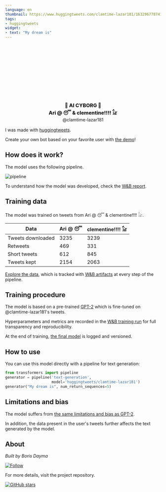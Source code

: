 ```yaml
---
language: en
thumbnail: https://www.huggingtweets.com/clamtime-lazar181/1632967787417/predictions.png
tags:
- huggingtweets
widget:
- text: "My dream is"
---
```


<div class="inline-flex flex-col" style="line-height: 1.5;">
    <div class="flex">
        <div
			style="display:inherit; margin-left: 4px; margin-right: 4px; width: 92px; height:92px; border-radius: 50%; background-size: cover; background-image: url(&#39;https://pbs.twimg.com/profile_images/1429976146742026254/y93pPJs2_400x400.jpg&#39;)">
        </div>
        <div
            style="display:inherit; margin-left: 4px; margin-right: 4px; width: 92px; height:92px; border-radius: 50%; background-size: cover; background-image: url(&#39;https://pbs.twimg.com/profile_images/1440173963615690759/BUjLTxuM_400x400.jpg&#39;)">
        </div>
        <div
            style="display:none; margin-left: 4px; margin-right: 4px; width: 92px; height:92px; border-radius: 50%; background-size: cover; background-image: url(&#39;&#39;)">
        </div>
    </div>
    <div style="text-align: center; margin-top: 3px; font-size: 16px; font-weight: 800">🤖 AI CYBORG 🤖</div>
    <div style="text-align: center; font-size: 16px; font-weight: 800">Ari @ 😴 & clementine!!!! 𓃠</div>
    <div style="text-align: center; font-size: 14px;">@clamtime-lazar181</div>
</div>

I was made with [huggingtweets](https://github.com/borisdayma/huggingtweets).

Create your own bot based on your favorite user with [the demo](https://colab.research.google.com/github/borisdayma/huggingtweets/blob/master/huggingtweets-demo.ipynb)!

## How does it work?

The model uses the following pipeline.

![pipeline](https://github.com/borisdayma/huggingtweets/blob/master/img/pipeline.png?raw=true)

To understand how the model was developed, check the [W&B report](https://wandb.ai/wandb/huggingtweets/reports/HuggingTweets-Train-a-Model-to-Generate-Tweets--VmlldzoxMTY5MjI).

## Training data

The model was trained on tweets from Ari @ 😴 & clementine!!!! 𓃠.

| Data | Ari @ 😴 | clementine!!!! 𓃠 |
| --- | --- | --- |
| Tweets downloaded | 3235 | 3239 |
| Retweets | 469 | 331 |
| Short tweets | 612 | 845 |
| Tweets kept | 2154 | 2063 |

[Explore the data](https://wandb.ai/wandb/huggingtweets/runs/ulng7r9u/artifacts), which is tracked with [W&B artifacts](https://docs.wandb.com/artifacts) at every step of the pipeline.

## Training procedure

The model is based on a pre-trained [GPT-2](https://huggingface.co/gpt2) which is fine-tuned on @clamtime-lazar181's tweets.

Hyperparameters and metrics are recorded in the [W&B training run](https://wandb.ai/wandb/huggingtweets/runs/33ajuie0) for full transparency and reproducibility.

At the end of training, [the final model](https://wandb.ai/wandb/huggingtweets/runs/33ajuie0/artifacts) is logged and versioned.

## How to use

You can use this model directly with a pipeline for text generation:

```python
from transformers import pipeline
generator = pipeline('text-generation',
                     model='huggingtweets/clamtime-lazar181')
generator("My dream is", num_return_sequences=5)
```

## Limitations and bias

The model suffers from [the same limitations and bias as GPT-2](https://huggingface.co/gpt2#limitations-and-bias).

In addition, the data present in the user's tweets further affects the text generated by the model.

## About

*Built by Boris Dayma*

[![Follow](https://img.shields.io/twitter/follow/borisdayma?style=social)](https://twitter.com/intent/follow?screen_name=borisdayma)

For more details, visit the project repository.

[![GitHub stars](https://img.shields.io/github/stars/borisdayma/huggingtweets?style=social)](https://github.com/borisdayma/huggingtweets)
